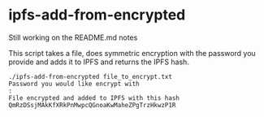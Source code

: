 # ipfs-add-from-encrypted

Still working on the README.md notes

This script takes a file, does symmetric encryption with the password you provide and adds it to IPFS and returns the IPFS hash.

```
./ipfs-add-from-encrypted file_to_encrypt.txt
Password you would like encrypt with
:
File encrypted and added to IPFS with this hash QmRzDSsjMAkKfXRkPnMwpcQGnoaKwMaheZPgTrzHkwzP1R
```

